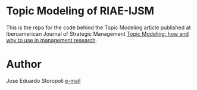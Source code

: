 # Topic Modeling of RIAE-IJSM

This is the repo for the code behind the Topic Modeling article published at Iberoamerican Journal of Strategic Management  [Topic Modeling: how and why to use in management research](https://periodicos.uninove.br/index.php?journal=riae&page=article&op=view&path%5B%5D=14561).

# Author
Jose Eduardo Storopoli
[e-mail](mailto:thestoropoli@gmail.com)
